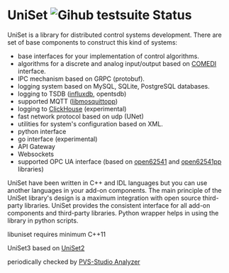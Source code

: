 UniSet ![Gihub testsuite Status](https://github.com/Etersoft/uniset3/actions/workflows/testsuite.yml/badge.svg)
======

UniSet is a library for distributed control systems development.
There are set of base components to construct this kind of systems:
* base interfaces for your implementation of control algorithms.
* algorithms for a discrete and analog input/output based on [COMEDI](https://github.com/Linux-Comedi/comedi) interface.
* IPC mechanism based on GRPC (protobuf).
* logging system based on MySQL, SQLite, PostgreSQL databases.
* logging to TSDB ([influxdb](https://github.com/influxdata/influxdb), opentsdb)
* supported MQTT ([libmosquittopp](http://mosquitto.org))
* logging to [ClickHouse](https://github.com/ClickHouse/ClickHouse) (experimental)
* fast network protocol based on udp (UNet)
* utilities for system's configuration based on XML.
* python interface
* go interface (experimental)
* API Gateway
* Websockets
* supported OPC UA interface (based on [open62541](https://github.com/open62541/open62541) and [open62541pp](https://github.com/open62541pp/open62541pp) libraries)

UniSet have been written in C++ and IDL languages but you can use another languages in your
add-on components. The main principle of the UniSet library's design is a maximum integration
with open source third-party libraries. UniSet provides the consistent interface for all
add-on components and third-party libraries. Python wrapper helps in using the library
in python scripts.

libuniset requires minimum C++11

UniSet3 based on [UniSet2](https://github.com/Etersoft/uniset2)

periodically checked by [PVS-Studio Analyzer](https://www.viva64.com/en/pvs-studio/)
